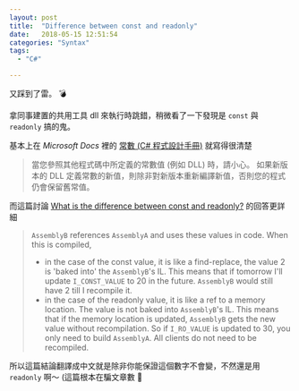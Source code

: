 ```yaml
---
layout: post
title:  "Difference between const and readonly"
date:   2018-05-15 12:51:54
categories: "Syntax"
tags:  
  - "C#"

---
```


又踩到了雷。 :bomb:

拿同事建置的共用工具 dll 來執行時跳錯，稍微看了一下發現是 `const` 與 `readonly` 搞的鬼。

基本上在 *Microsoft Docs* 裡的 [常數 (C# 程式設計手冊)](https://docs.microsoft.com/zh-tw/dotnet/csharp/programming-guide/classes-and-structs/constants) 就寫得很清楚

> 當您參照其他程式碼中所定義的常數值 (例如 DLL) 時，請小心。 如果新版本的 DLL 定義常數的新值，則除非對新版本重新編譯新值，否則您的程式仍會保留舊常值。

而這篇討論 [What is the difference between const and readonly?](https://stackoverflow.com/questions/55984/what-is-the-difference-between-const-and-readonly) 的回答更詳細

> `AssemblyB` references `AssemblyA` and uses these values in code. When this is compiled,
>
> + in the case of the const value, it is like a find-replace, the value 2 is 'baked into' the `AssemblyB`'s IL. This means that if tomorrow I'll update `I_CONST_VALUE` to 20 in the future. `AssemblyB` would still have 2 till I recompile it.
> + in the case of the readonly value, it is like a ref to a memory location. The value is not baked into `AssemblyB`'s IL. This means that if the memory location is updated, `AssemblyB` gets the new value without recompilation. So if `I_RO_VALUE` is updated to 30, you only need to build `AssemblyA`. All clients do not need to be recompiled.

所以這篇結論翻譯成中文就是除非你能保證這個數字不會變，不然還是用 `readonly` 啊～ (這篇根本在騙文章數 :smoking: